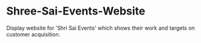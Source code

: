 # Shree-Sai-Events-Website
Display website for 'Shri Sai Events' which shows their work and targets on customer acquisition.
